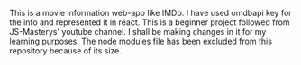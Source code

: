 This is a movie information web-app like IMDb. I have used omdbapi key for the info and represented it in react. This is a beginner project followed from JS-Masterys' youtube channel. I shall be making changes in it for my learning purposes. The node modules file has been excluded from this repository because of its size.
